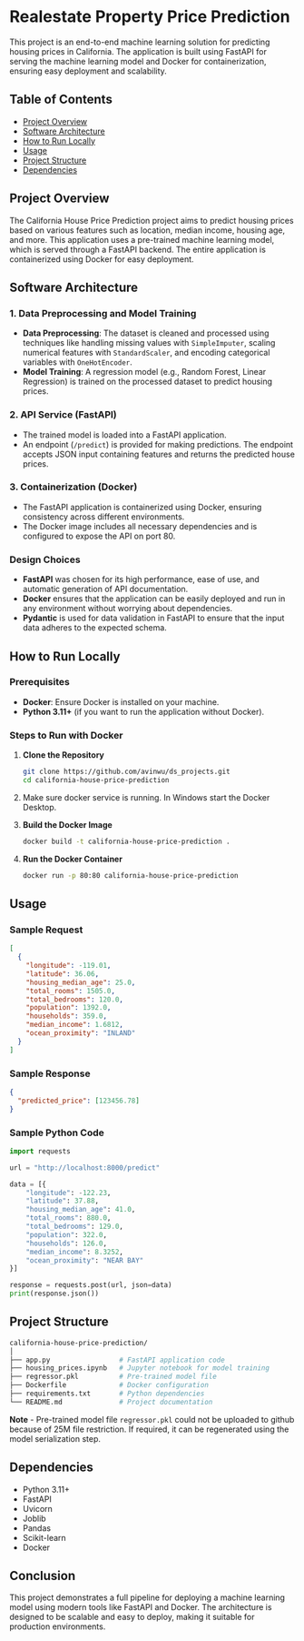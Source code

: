 # Realestate Property Price Prediction

This project is an end-to-end machine learning solution for predicting housing prices in California. The application is built using FastAPI for serving the machine learning model and Docker for containerization, ensuring easy deployment and scalability.

## Table of Contents
- [Project Overview](#project-overview)
- [Software Architecture](#software-architecture)
- [How to Run Locally](#how-to-run-locally)
- [Usage](#usage)
- [Project Structure](#project-structure)
- [Dependencies](#dependencies)

## Project Overview
The California House Price Prediction project aims to predict housing prices based on various features such as location, median income, housing age, and more. This application uses a pre-trained machine learning model, which is served through a FastAPI backend. The entire application is containerized using Docker for easy deployment.

## Software Architecture
### 1. **Data Preprocessing and Model Training**
   - **Data Preprocessing**: The dataset is cleaned and processed using techniques like handling missing values with `SimpleImputer`, scaling numerical features with `StandardScaler`, and encoding categorical variables with `OneHotEncoder`.
   - **Model Training**: A regression model (e.g., Random Forest, Linear Regression) is trained on the processed dataset to predict housing prices.

### 2. **API Service (FastAPI)**
   - The trained model is loaded into a FastAPI application.
   - An endpoint (`/predict`) is provided for making predictions. The endpoint accepts JSON input containing features and returns the predicted house prices.

### 3. **Containerization (Docker)**
   - The FastAPI application is containerized using Docker, ensuring consistency across different environments.
   - The Docker image includes all necessary dependencies and is configured to expose the API on port 80.

### **Design Choices**
- **FastAPI** was chosen for its high performance, ease of use, and automatic generation of API documentation.
- **Docker** ensures that the application can be easily deployed and run in any environment without worrying about dependencies.
- **Pydantic** is used for data validation in FastAPI to ensure that the input data adheres to the expected schema.

## How to Run Locally

### Prerequisites
- **Docker**: Ensure Docker is installed on your machine.
- **Python 3.11+** (if you want to run the application without Docker).

### Steps to Run with Docker
1. **Clone the Repository**
   ```bash
   git clone https://github.com/avinwu/ds_projects.git
   cd california-house-price-prediction

2. Make sure docker service is running. In Windows start the Docker Desktop.


3. **Build the Docker Image**
    ```bash
    docker build -t california-house-price-prediction .
   
4. **Run the Docker Container**
    ```bash
   docker run -p 80:80 california-house-price-prediction

## **Usage**
### Sample Request
```json
[
  {
    "longitude": -119.01,
    "latitude": 36.06,
    "housing_median_age": 25.0,
    "total_rooms": 1505.0,
    "total_bedrooms": 120.0,
    "population": 1392.0,
    "households": 359.0,
    "median_income": 1.6812,
    "ocean_proximity": "INLAND"
  }
]
```
### Sample Response
```json
{
  "predicted_price": [123456.78]
}
```

### Sample Python Code
```python
import requests

url = "http://localhost:8000/predict"

data = [{
    "longitude": -122.23,
    "latitude": 37.88,
    "housing_median_age": 41.0,
    "total_rooms": 880.0,
    "total_bedrooms": 129.0,
    "population": 322.0,
    "households": 126.0,
    "median_income": 8.3252,
    "ocean_proximity": "NEAR BAY"
}]

response = requests.post(url, json=data)
print(response.json())
```
## Project Structure
```bash
california-house-price-prediction/
│
├── app.py                 # FastAPI application code
├── housing_prices.ipynb   # Jupyter notebook for model training
├── regressor.pkl          # Pre-trained model file
├── Dockerfile             # Docker configuration
├── requirements.txt       # Python dependencies
└── README.md              # Project documentation
```
**Note** - Pre-trained model file `regressor.pkl` could not be uploaded to github because of 25M file restriction. If required, it can be regenerated using the model serialization step.
## Dependencies
- Python 3.11+
- FastAPI
- Uvicorn
- Joblib
- Pandas
- Scikit-learn
- Docker

## Conclusion
This project demonstrates a full pipeline for deploying a machine learning model using modern tools like FastAPI and Docker. The architecture is designed to be scalable and easy to deploy, making it suitable for production environments.
